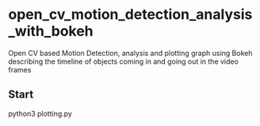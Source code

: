 # open_cv_motion_detection_analysis_with_bokeh
Open CV based Motion Detection, analysis and plotting graph using Bokeh describing the timeline of objects coming in and going out in the video frames

## Start
python3 plotting.py
